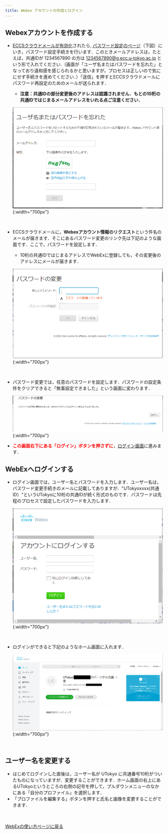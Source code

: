```yaml
---
title: Webex アカウントの作成とログイン
---
```


## Webexアカウントを作成する	
* <a href="https://hwb.ecc.u-tokyo.ac.jp/wp/literacy/email/initialize/" target="_blank">ECCSクラウドメールが有効化</a>されたら, <a href="https://apj27.webex.com/mw3300/mywebex/forgotpwd.do?siteurl=apj27-jp" target="_blank">パスワード設定のページ</a>（下図）にいき，パスワード設定手続きを行います．このときメールアドレスは，たとえば，共通IDが 1234567890 の方は 1234567890@g.ecc.u-tokyo.ac.jp という形で入れてください.（画面が「ユーザ名またはパスワードを忘れた」となっており違和感を感じられるかと思いますが，プロセスは正しいので気ににせず手続きを進めてください．）「送信」を押すとECCSクラウドメールにパスワード再設定のためのメールが送られます．
	* **注意：共通IDの部分変更後のアドレスは認識されません．もとの10桁の共通IDではじまるメールアドレスをいれる点ご注意ください．**

	![パスワード変更手続き画面](img/webex_pw_change.PNG){:width="700px"}

<br>

* ECCSクラウドメールに，**Webexアカウント情報のリクエスト**という件名のメールが届きます．そこにあるパスワード変更のリンク先は下記のような画面です．ここで，パスワードを設定します．
	* 10桁の共通IDではじまるアドレスでWebExに登録しても，その変更後のアドレスにメールが届きます．

	![パスワード設定画面](img/webex_pw_setting.PNG){:width="700px"}

<br>

* パスワード変更では，任意のパスワードを設定します．パスワードの設定条件をクリアできると「無事設定できました」という画面に変わります．

	![この画面がでたら成功です](img/webex_pw_success.PNG){:width="700px"}

* <span style="color:red">**この画面右下にある「ログイン」ボタンを押さずに**</span>，<a href="https://apj27.webex.com/mw3300/mywebex/default.do?siteurl=apj27&viewFrom=modern&login_return_url=https%3A%2F%2Fapj27.webex.com%2Fwebappng%2Fsites%2Fapj27%2Fdashboard%3Fsiteurl%3Dapj27" target="_blank">ログイン画面</a>に進みます．

## WebExへログインする
* ログイン画面では，ユーザー名とパスワードを入力します．ユーザー名は，パスワード変更手続きのメールに記載してありますが．"UTokyoxxxx(共通ID）"というUTokyoに10桁の共通IDが続く形式のものです．パスワードは先程のプロセスで設定したパスワードを入力します．

	![ログイン画面](img/webex_login.PNG){:width="700px"}

<br>

* ログインができると下記のようなホーム画面に入れます．

	![WebExのホーム画面](img/webex_toppage.PNG){:width="700px"}

<br>

## ユーザー名を変更する
* はじめてログインした直後は，ユーザー名が UTokyo に共通番号10桁がついたものになっていますが．変更することができます．ホーム画面の右上にあるUTokyoというところの右側の記号を押して，プルダウンメニューのなかにある「自分のプロファイル」を選択します．
* 「プロファイルを編集する」ボタンを押すと氏名と画像を変更することができます．




<br>
<br>
<a href="index" target="_blank">WebExの使い方ページに戻る</a>
